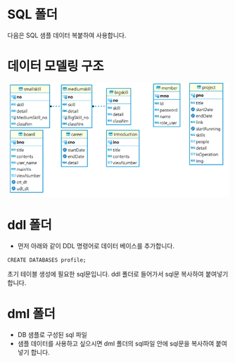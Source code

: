 # SQL 폴더
다음은 SQL 샘플 데이터 복붙하여 사용합니다.

# 데이터 모델링 구조
<img src ="../profile-front/public/image/readme/DBmodeling.png">


# ddl 폴더
- 먼저 아래와 같이 DDL 명령어로 데이터 베이스를 추가합니다.
```
CREATE DATABASES profile;
```

초기 테이블 생성에 필요한 sql문입니다. ddl 폴더로 들어가서 sql문 복사하여 붙여넣기 합니다.


# dml 폴더
- DB 샘플로 구성된 sql 파일
- 샘플 데이터를 사용하고 싶으시면 dml 폴더의 sql파일 안에 sql문을 복사하여 붙여넣기 합니다.
